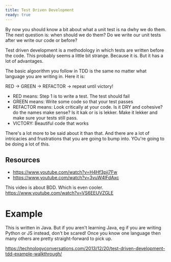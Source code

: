 ```yaml
---
title: Test Driven Development
ready: true
---
```


By now you should know a bit about what a unit test is na dwhy we do them. The next question is: when should we do them? Do we write our unit tests after we write our code or before?

Test driven development is a methodology in which tests are written before the code. This probably seems a little bit strange. Because it is. But it has a lot of advantages.

The basic algoorithm you follow in TDD is the same no matter what language you are writing in. Here it is:

RED -> GREEN -> REFACTOR -> repeat until victory!

- RED means: Step 1 is to write a test. The test should fail
- GREEN means: Write some code so that your test passes
- REFACTOR means: Look critically at your code. Is it DRY and cohesive? do the names make sense? Is it kak or is is lekker. Make it lekker and make sure your tests still pass.
- VICTORY: Beautiful code that works

There's a lot more to be said about it than that. And there are a lot of intricacies and frustrations that you are going to bump into. YOu're going to be doing a lot of this.

## Resources

- https://www.youtube.com/watch?v=H4Hf3pji7Fw
- https://www.youtube.com/watch?v=3vuW4lFdAxc

This video is about BDD. Which is even cooler. https://www.youtube.com/watch?v=VS6EEUVZGLE

# Example

This is written in Java. But if you aren't learning Java, eg if you are writing Python or JS instead, don't be scared! Once you know one language then many others are pretty straight-forward to pick up.

https://technologyconversations.com/2013/12/20/test-driven-development-tdd-example-walkthrough/
